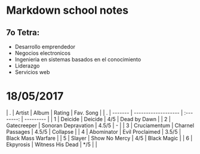 # Markdown school notes

## 7o Tetra:

- Desarrollo emprendedor
- Negocios electronicos
- Ingenieria en sistemas basados en el conocimiento
- Liderazgo
- Servicios web


18/05/2017
============

| .  | Artist       | Album               | Rating     | Fav. Song          |
| .  | -------      | ------------------- | :--------: | ---------          |
| 1 | Deicide      | Deicide             | 4/5        | Dead by Dawn       |
| 2 | Gatecreeper  | Sonoran Depravation | 4.5/5      | -                  |
| 3 | Cruciamentum | Charnel Passages    | 4.5/5      | Collapse           |
| 4 | Abominator   | Evil Proclaimed     | 3.5/5      | Black Mass Warfare |
| 5 | Slayer       | Show No Mercy       | 4/5        | Black Magic        |
| 6 | Ekpyrosis    | Witness His Dead    | */5        |                    |
